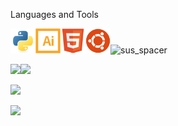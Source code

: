 Languages and Tools <p><img src="https://raw.githubusercontent.com/devicons/devicon/1119b9f84c0290e0f0b38982099a2bd027a48bf1/icons/python/python-original.svg" alt="python" width="40" height="40"/><img src="https://raw.githubusercontent.com/devicons/devicon/1119b9f84c0290e0f0b38982099a2bd027a48bf1/icons/illustrator/illustrator-line.svg" alt="illustrator" width="40" height="40"/><img src="https://raw.githubusercontent.com/devicons/devicon/1119b9f84c0290e0f0b38982099a2bd027a48bf1/icons/html5/html5-original.svg" alt="html5" width="40" height="40"/><img src="https://raw.githubusercontent.com/devicons/devicon/1119b9f84c0290e0f0b38982099a2bd027a48bf1/icons/ubuntu/ubuntu-plain.svg" alt="ubuntu" width="40" height="40"/><img src="https://raw.githubusercontent.com/dharmeshabhinav/assets/main/No_image.svg.png" alt="sus_spacer" width="20" height="40"/></p>

<img src="https://github-readme-streak-stats.herokuapp.com/?user=abhinavdharmesh&theme=dark&border_radius=4" height="205px"/><img src="https://github-readme-stats-sigma-five.vercel.app/api/top-langs/?username=abhinavdharmesh&theme=dark"/>

<img src="https://github-readme-activity-graph.cyclic.app/graph?username=abhinavdharmesh&theme=react-dark"/>



![](https://komarev.com/ghpvc/?username=abhinavdharmesh)

